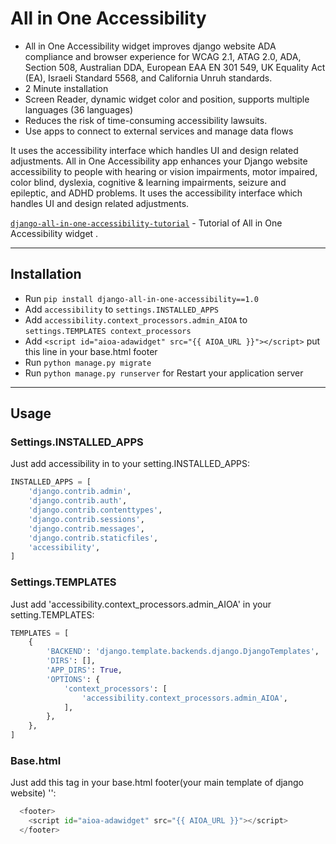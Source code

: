 # All in One Accessibility
- All in One Accessibility widget improves django website ADA compliance and browser experience for WCAG 2.1, ATAG 2.0, ADA, Section 508, Australian DDA, European EAA EN 301 549, UK Equality Act (EA), Israeli Standard 5568, and California Unruh standards.
- 2 Minute installation
- Screen Reader, dynamic widget color and position, supports multiple languages (36 languages)
- Reduces the risk of time-consuming accessibility lawsuits.
- Use apps to connect to external services and manage data flows

It uses the accessibility interface which handles UI and design related adjustments. All in One Accessibility app enhances your Django website accessibility to people with hearing or vision impairments, motor impaired, color blind, dyslexia, cognitive & learning impairments, seizure and epileptic, and ADHD problems. It uses the accessibility interface which handles UI and design related adjustments.

[`django-all-in-one-accessibility-tutorial`](https://www.youtube.com/watch?v=PPQMWSzroAA) - Tutorial of All in One Accessibility widget .

---

## Installation
-   Run `pip install django-all-in-one-accessibility==1.0`
-   Add `accessibility` to `settings.INSTALLED_APPS`
-   Add `accessibility.context_processors.admin_AIOA` to `settings.TEMPLATES context_processors`
-   Add `<script id="aioa-adawidget" src="{{ AIOA_URL }}"></script>` put this line in your base.html footer
-   Run `python manage.py migrate`
-   Run `python manage.py runserver` for Restart your application server

---

## Usage

### Settings.INSTALLED_APPS
Just add accessibility in to your setting.INSTALLED_APPS:

```python
INSTALLED_APPS = [
    'django.contrib.admin',
    'django.contrib.auth',
    'django.contrib.contenttypes',
    'django.contrib.sessions',
    'django.contrib.messages',
    'django.contrib.staticfiles',
    'accessibility',
]
```

### Settings.TEMPLATES
Just add 'accessibility.context_processors.admin_AIOA' in your setting.TEMPLATES:
```python
TEMPLATES = [
    {
        'BACKEND': 'django.template.backends.django.DjangoTemplates',
        'DIRS': [],
        'APP_DIRS': True,
        'OPTIONS': {
            'context_processors': [
                'accessibility.context_processors.admin_AIOA',
            ],
        },
    },
]
```

### Base.html
Just add this tag in your base.html footer(your main template of django website) '<script id="aioa-adawidget" src="{{ AIOA_URL }}"></script>':
```python
  <footer>
    <script id="aioa-adawidget" src="{{ AIOA_URL }}"></script>
  </footer>
```
